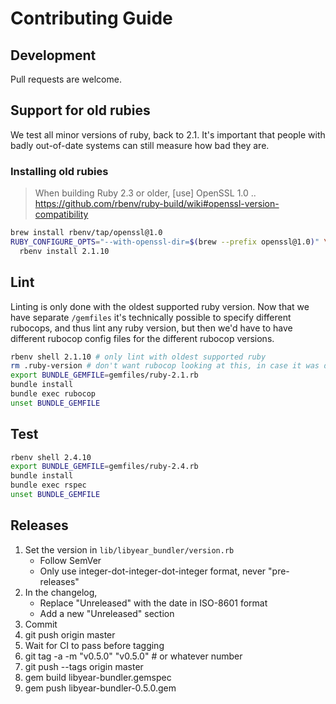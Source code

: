 # Contributing Guide

## Development

Pull requests are welcome.

## Support for old rubies

We test all minor versions of ruby, back to 2.1. It's important that people with
badly out-of-date systems can still measure how bad they are.

### Installing old rubies

> When building Ruby 2.3 or older, [use] OpenSSL 1.0 ..
> https://github.com/rbenv/ruby-build/wiki#openssl-version-compatibility

```bash
brew install rbenv/tap/openssl@1.0
RUBY_CONFIGURE_OPTS="--with-openssl-dir=$(brew --prefix openssl@1.0)" \
  rbenv install 2.1.10
```

## Lint

Linting is only done with the oldest supported ruby version. Now that we have
separate `/gemfiles` it's technically possible to specify different rubocops,
and thus lint any ruby version, but then we'd have to have different rubocop
config files for the different rubocop versions.

```bash
rbenv shell 2.1.10 # only lint with oldest supported ruby
rm .ruby-version # don't want rubocop looking at this, in case it was different
export BUNDLE_GEMFILE=gemfiles/ruby-2.1.rb
bundle install
bundle exec rubocop
unset BUNDLE_GEMFILE
```

## Test

```bash
rbenv shell 2.4.10
export BUNDLE_GEMFILE=gemfiles/ruby-2.4.rb
bundle install
bundle exec rspec
unset BUNDLE_GEMFILE
```

## Releases

1. Set the version in `lib/libyear_bundler/version.rb`
   - Follow SemVer
   - Only use integer-dot-integer-dot-integer format, never "pre-releases"
1. In the changelog,
   - Replace "Unreleased" with the date in ISO-8601 format
   - Add a new "Unreleased" section
1. Commit
1. git push origin master
1. Wait for CI to pass before tagging
1. git tag -a -m "v0.5.0" "v0.5.0" # or whatever number
1. git push --tags origin master
1. gem build libyear-bundler.gemspec
1. gem push libyear-bundler-0.5.0.gem
